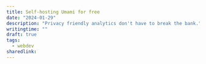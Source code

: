 ```yaml
---
title: Self-hosting Umami for free
date: "2024-01-29"
description: "Privacy friendly analytics don't have to break the bank."
writingtime: ""
draft: true
tags:
  - webdev
sharedlink:
---
```


